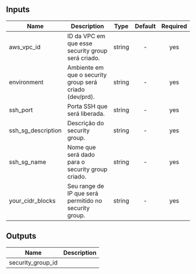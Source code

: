 
## Inputs

| Name | Description | Type | Default | Required |
|------|-------------|:----:|:-----:|:-----:|
| aws_vpc_id | ID da VPC em que esse security group será criado. | string | - | yes |
| environment | Ambiente em que o security group será criado (dev/prd). | string | - | yes |
| ssh_port | Porta SSH que será liberada. | string | - | yes |
| ssh_sg_description | Descrição do security group. | string | - | yes |
| ssh_sg_name | Nome que será dado para o security group criado. | string | - | yes |
| your_cidr_blocks | Seu range de IP que será permitido no security group. | string | - | yes |

## Outputs

| Name | Description |
|------|-------------|
| security_group_id |  |

